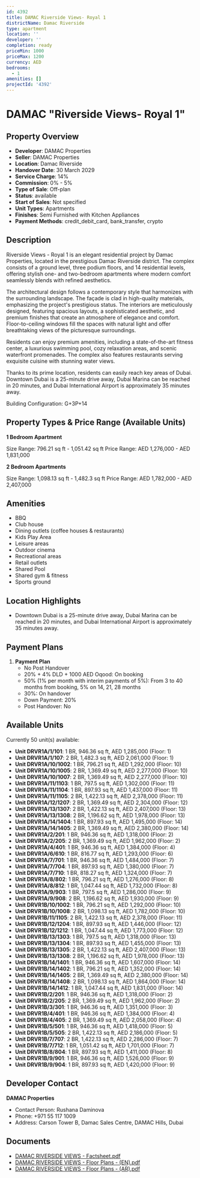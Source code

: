 ```yaml
---
id: 4392
title: DAMAC Riverside Views- Royal 1
districtName: Damac Riverside
type: apartment
location: ''
developer: ''
completion: ready
priceMin: 1000
priceMax: 1200
currency: AED
bedrooms:
  - 1
amenities: []
projectId: '4392'
---
```


# DAMAC "Riverside Views- Royal 1"

## Property Overview
- **Developer**: DAMAC Properties
- **Seller**: DAMAC Properties
- **Location**: Damac Riverside
- **Handover Date**: 30 March 2029
- **Service Charge**: 14%
- **Commission**: 0% - 5%
- **Type of Sale**: Off-plan
- **Status**: available
- **Start of Sales**: Not specified
- **Unit Types**: Apartments
- **Finishes**: Semi Furnished with Kitchen Appliances
- **Payment Methods**: credit_debit_card, bank_transfer, crypto

## Description
Riverside Views - Royal 1 is an elegant residential project by Damac Properties, located in the prestigious Damac Riverside district. The complex consists of a ground level, three podium floors, and 14 residential levels, offering stylish one- and two-bedroom apartments where modern comfort seamlessly blends with refined aesthetics.

The architectural design follows a contemporary style that harmonizes with the surrounding landscape. The façade is clad in high-quality materials, emphasizing the project's prestigious status. The interiors are meticulously designed, featuring spacious layouts, a sophisticated aesthetic, and premium finishes that create an atmosphere of elegance and comfort. Floor-to-ceiling windows fill the spaces with natural light and offer breathtaking views of the picturesque surroundings.

Residents can enjoy premium amenities, including a state-of-the-art fitness center, a luxurious swimming pool, cozy relaxation areas, and scenic waterfront promenades. The complex also features restaurants serving exquisite cuisine with stunning water views.

Thanks to its prime location, residents can easily reach key areas of Dubai. Downtown Dubai is a 25-minute drive away, Dubai Marina can be reached in 20 minutes, and Dubai International Airport is approximately 35 minutes away.

Building Configuration: G+3P+14

## Property Types & Price Range (Available Units)
**1 Bedroom Apartment**

Size Range: 796.21 sq ft - 1,051.42 sq ft
Price Range: AED 1,276,000 - AED 1,831,000

**2 Bedroom Apartments**

Size Range: 1,098.13 sq ft - 1,482.3 sq ft
Price Range: AED 1,782,000 - AED 2,407,000

## Amenities
- BBQ
- Club house
- Dining outlets  (coffee houses & restaurants)
- Kids Play Area
- Leisure areas
- Outdoor cinema
- Recreational areas
- Retail outlets
- Shared Pool
- Shared gym & fitness
- Sports ground

## Location Highlights
- Downtown Dubai is a 25-minute drive away, Dubai Marina can be reached in 20 minutes, and Dubai International Airport is approximately 35 minutes away.

## Payment Plans
1. **Payment Plan**
   - No Post Handover
   - 20% + 4% DLD + 1000 AED Oqood: On booking
   - 50% (1% per month with interim payments of 5%): From 3 to 40 months from booking, 5% on 14, 21, 28 months
   - 30%: On handover
   - Down Payment: 20%
   - Post Handover: No

## Available Units
Currently 50 unit(s) available:
- **Unit DRVR1A/1/101**: 1 BR, 946.36 sq ft, AED 1,285,000 (Floor: 1)
- **Unit DRVR1A/1/107**: 2 BR, 1,482.3 sq ft, AED 2,061,000 (Floor: 1)
- **Unit DRVR1A/10/1002**: 1 BR, 796.21 sq ft, AED 1,292,000 (Floor: 10)
- **Unit DRVR1A/10/1005**: 2 BR, 1,369.49 sq ft, AED 2,277,000 (Floor: 10)
- **Unit DRVR1A/10/1007**: 2 BR, 1,369.49 sq ft, AED 2,277,000 (Floor: 10)
- **Unit DRVR1A/11/1103**: 1 BR, 797.5 sq ft, AED 1,302,000 (Floor: 11)
- **Unit DRVR1A/11/1104**: 1 BR, 897.93 sq ft, AED 1,437,000 (Floor: 11)
- **Unit DRVR1A/11/1105**: 2 BR, 1,422.13 sq ft, AED 2,378,000 (Floor: 11)
- **Unit DRVR1A/12/1207**: 2 BR, 1,369.49 sq ft, AED 2,304,000 (Floor: 12)
- **Unit DRVR1A/13/1307**: 2 BR, 1,422.13 sq ft, AED 2,407,000 (Floor: 13)
- **Unit DRVR1A/13/1308**: 2 BR, 1,196.62 sq ft, AED 1,978,000 (Floor: 13)
- **Unit DRVR1A/14/1404**: 1 BR, 897.93 sq ft, AED 1,495,000 (Floor: 14)
- **Unit DRVR1A/14/1405**: 2 BR, 1,369.49 sq ft, AED 2,380,000 (Floor: 14)
- **Unit DRVR1A/2/201**: 1 BR, 946.36 sq ft, AED 1,318,000 (Floor: 2)
- **Unit DRVR1A/2/205**: 2 BR, 1,369.49 sq ft, AED 1,962,000 (Floor: 2)
- **Unit DRVR1A/4/401**: 1 BR, 946.36 sq ft, AED 1,384,000 (Floor: 4)
- **Unit DRVR1A/6/610**: 1 BR, 816.77 sq ft, AED 1,293,000 (Floor: 6)
- **Unit DRVR1A/7/701**: 1 BR, 946.36 sq ft, AED 1,484,000 (Floor: 7)
- **Unit DRVR1A/7/704**: 1 BR, 897.93 sq ft, AED 1,380,000 (Floor: 7)
- **Unit DRVR1A/7/710**: 1 BR, 818.27 sq ft, AED 1,324,000 (Floor: 7)
- **Unit DRVR1A/8/802**: 1 BR, 796.21 sq ft, AED 1,276,000 (Floor: 8)
- **Unit DRVR1A/8/812**: 1 BR, 1,047.44 sq ft, AED 1,732,000 (Floor: 8)
- **Unit DRVR1A/9/903**: 1 BR, 797.5 sq ft, AED 1,286,000 (Floor: 9)
- **Unit DRVR1A/9/908**: 2 BR, 1,196.62 sq ft, AED 1,930,000 (Floor: 9)
- **Unit DRVR1B/10/1002**: 1 BR, 796.21 sq ft, AED 1,292,000 (Floor: 10)
- **Unit DRVR1B/10/1008**: 2 BR, 1,098.13 sq ft, AED 1,782,000 (Floor: 10)
- **Unit DRVR1B/11/1105**: 2 BR, 1,422.13 sq ft, AED 2,378,000 (Floor: 11)
- **Unit DRVR1B/12/1204**: 1 BR, 897.93 sq ft, AED 1,446,000 (Floor: 12)
- **Unit DRVR1B/12/1212**: 1 BR, 1,047.44 sq ft, AED 1,773,000 (Floor: 12)
- **Unit DRVR1B/13/1303**: 1 BR, 797.5 sq ft, AED 1,318,000 (Floor: 13)
- **Unit DRVR1B/13/1304**: 1 BR, 897.93 sq ft, AED 1,455,000 (Floor: 13)
- **Unit DRVR1B/13/1305**: 2 BR, 1,422.13 sq ft, AED 2,407,000 (Floor: 13)
- **Unit DRVR1B/13/1308**: 2 BR, 1,196.62 sq ft, AED 1,978,000 (Floor: 13)
- **Unit DRVR1B/14/1401**: 1 BR, 946.36 sq ft, AED 1,607,000 (Floor: 14)
- **Unit DRVR1B/14/1402**: 1 BR, 796.21 sq ft, AED 1,352,000 (Floor: 14)
- **Unit DRVR1B/14/1405**: 2 BR, 1,369.49 sq ft, AED 2,380,000 (Floor: 14)
- **Unit DRVR1B/14/1408**: 2 BR, 1,098.13 sq ft, AED 1,864,000 (Floor: 14)
- **Unit DRVR1B/14/1412**: 1 BR, 1,047.44 sq ft, AED 1,831,000 (Floor: 14)
- **Unit DRVR1B/2/201**: 1 BR, 946.36 sq ft, AED 1,318,000 (Floor: 2)
- **Unit DRVR1B/2/205**: 2 BR, 1,369.49 sq ft, AED 1,962,000 (Floor: 2)
- **Unit DRVR1B/3/301**: 1 BR, 946.36 sq ft, AED 1,351,000 (Floor: 3)
- **Unit DRVR1B/4/401**: 1 BR, 946.36 sq ft, AED 1,384,000 (Floor: 4)
- **Unit DRVR1B/4/405**: 2 BR, 1,369.49 sq ft, AED 2,058,000 (Floor: 4)
- **Unit DRVR1B/5/501**: 1 BR, 946.36 sq ft, AED 1,418,000 (Floor: 5)
- **Unit DRVR1B/5/505**: 2 BR, 1,422.13 sq ft, AED 2,186,000 (Floor: 5)
- **Unit DRVR1B/7/707**: 2 BR, 1,422.13 sq ft, AED 2,286,000 (Floor: 7)
- **Unit DRVR1B/7/712**: 1 BR, 1,051.42 sq ft, AED 1,701,000 (Floor: 7)
- **Unit DRVR1B/8/804**: 1 BR, 897.93 sq ft, AED 1,411,000 (Floor: 8)
- **Unit DRVR1B/9/901**: 1 BR, 946.36 sq ft, AED 1,526,000 (Floor: 9)
- **Unit DRVR1B/9/904**: 1 BR, 897.93 sq ft, AED 1,420,000 (Floor: 9)

## Developer Contact
**DAMAC Properties**
- Contact Person: Rushana Daminova
- Phone: +971 55 117 1009
- Address: Carson Tower B, Damac Sales Centre, DAMAC Hills, Dubai

## Documents
- [DAMAC RIVERSIDE VIEWS - Factsheet.pdf](https://cdn.geniemap.net/2025/01/28/vsHzQ0eHucLItSIzTtU2Uf5A6TGYO9PopUJalXcy.pdf)
- [DAMAC RIVERSIDE VIEWS - Floor Plans - (EN).pdf](https://cdn.geniemap.net/2025/01/28/5oeGDoz5mvWfHeNXotPPA91xTrUrPQQYJbSPYyxc.pdf)
- [DAMAC RIVERSIDE VIEWS - Floor Plans - (AR).pdf](https://cdn.geniemap.net/2025/02/10/dSNlraBjlo4KuuOMzLMz78ZkWBZYyoEkLsOtLBCg.pdf)
